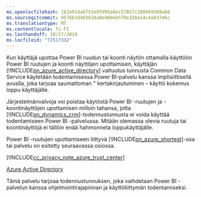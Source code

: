 ```yaml
---
ms.openlocfilehash: 162e914a6753e9fd95a8ec57857c280469308a68
ms.sourcegitcommit: 9576b34403634a8e960eb5f8e320a14c4a03746c
ms.translationtype: MT
ms.contentlocale: fi-FI
ms.lasthandoff: 10/17/2019
ms.locfileid: "72517332"
---
```

Kun käyttäjä upottaa Power BI ruudun tai koonti näytön ottamalla käyttöön Power BI ruutujen ja koonti näyttöjen upottamisen, käyttäjän [!INCLUDE[pn_azure_active_directory](pn-azure-active-directory.md)] valtuutus tunnusta Common Data Service käytetään todentamisessa Power BI-palvelu kanssa implisiittisellä avuslla, joka tarjoaa saumattoman " kertakirjautuminen – käyttö kokemus loppu käyttäjälle.  
  
 Järjestelmänvalvoja voi poistaa käytöstä Power BI -ruutujen ja -koontinäyttöjen upottamisen milloin tahansa, jotta [!INCLUDE[pn_dynamics_crm](pn-dynamics-crm.md)]-todennustunnusta ei voida käyttää todentamiseen Power BI -palvelussa. Mitään olemassa olevia ruutuja tai koontinäyttöjä ei tällöin enää hahmonneta loppukäyttäjälle.  
  
 Power BI -ruutujen upottamiseen liittyvä [!INCLUDE[pn_azure_shortest](pn-azure-shortest.md)]-osa tai palvelu on esitetty seuraavassa osiossa.  
  
 [!INCLUDE[cc_privacy_note_azure_trust_center](cc-privacy-note-azure-trust-center.md)]  
  
 [Azure Active Directory](https://azure.microsoft.com/services/active-directory/)  
  
 Tämä palvelu tarjoaa todennustunnuksen, joka vaihdetaan Power BI -palvelun kanssa ohjelmointirajapinnan ja käyttöliittymän todentamiseksi.
